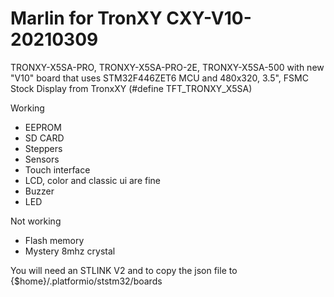 # Marlin for TronXY CXY-V10-20210309

TRONXY-X5SA-PRO, TRONXY-X5SA-PRO-2E, TRONXY-X5SA-500 with new "V10" board that uses STM32F446ZET6 MCU and 480x320, 3.5", FSMC Stock Display from TronxXY (#define TFT_TRONXY_X5SA)

Working
* EEPROM
* SD CARD
* Steppers
* Sensors
* Touch interface
* LCD, color and classic ui are fine
* Buzzer
* LED

Not working
* Flash memory
* Mystery 8mhz crystal

You will need an STLINK V2 and to copy the json file to {$home}/.platformio/ststm32/boards